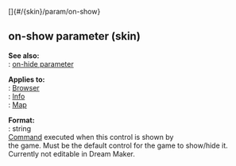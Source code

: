 []{#/{skin}/param/on-show}    
## on-show parameter (skin)    
**See also:**    
:   [on-hide parameter](/ref/%7Bskin%7D/param/on-hide.md)    
<!-- -->    
**Applies to:**    
:   [Browser](/ref/%7Bskin%7D/control/browser.md)    
:   [Info](/ref/%7Bskin%7D/control/info.md)    
:   [Map](/ref/%7Bskin%7D/control/map.md)    
<!-- -->    
**Format:**    
:   string    
[Command](/ref/%7Bskin%7D/commands.md) executed when this control is shown by    
the game. Must be the default control for the game to show/hide it.    
Currently not editable in Dream Maker.  